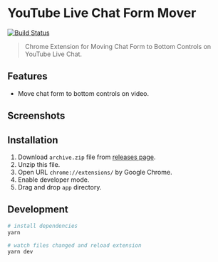 # YouTube Live Chat Form Mover
[![Build Status](https://travis-ci.com/fiahfy/youtube-live-chat-form-mover.svg?branch=master)](https://travis-ci.com/fiahfy/youtube-live-chat-form-mover)

> Chrome Extension for Moving Chat Form to Bottom Controls on YouTube Live Chat.


## Features
* Move chat form to bottom controls on video.


## Screenshots
<!-- ![screenshot](./build/screenshots/screenshot1.png?raw=true)

![screenshot](./build/screenshots/screenshot2.png?raw=true) -->


## Installation
1. Download `archive.zip` file from [releases page](https://github.com/fiahfy/youtube-live-chat-form-mover/releases).
2. Unzip this file.
3. Open URL `chrome://extensions/` by Google Chrome.
4. Enable developer mode.
5. Drag and drop `app` directory.


## Development
``` bash
# install dependencies
yarn

# watch files changed and reload extension
yarn dev
```
